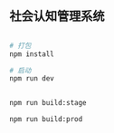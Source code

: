 ## 社会认知管理系统

```bash

# 打包
npm install

# 启动
npm run dev
```

```bash

npm run build:stage

npm run build:prod
```
